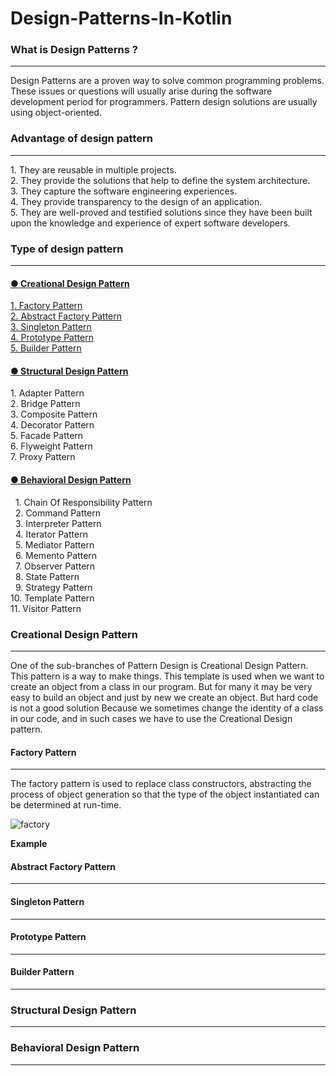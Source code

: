 # Design-Patterns-In-Kotlin
### What is Design Patterns ?
<hr><p>
Design Patterns are a proven way to solve common programming problems. 
These issues or questions will usually arise during the software development period for programmers. 
Pattern design solutions are usually using object-oriented.
</p>

### Advantage of design pattern
<hr><p>
1. They are reusable in multiple projects. <br>
2. They provide the solutions that help to define the system architecture. <br>
3. They capture the software engineering experiences. <br>
4. They provide transparency to the design of an application. <br>
5. They are well-proved and testified solutions since they have been built upon the knowledge and experience of expert software developers.
</p>

### Type of design pattern 
<hr>

<h4><a href="#T1">&#9679; Creational Design Pattern</a></h4>
<P>

<a href="#C1">1. Factory Pattern </a><br>
<a href="#C2">2. Abstract Factory Pattern </a><br>
<a href="#C3">3. Singleton Pattern </a><br>
<a href="#C4">4. Prototype Pattern </a><br>
<a href="#C5">5. Builder Pattern</a>
</P>

<h4><a href="#T2">&#9679; Structural Design Pattern</a></h4>
<P>  
1. Adapter Pattern <br>
2. Bridge Pattern <br>
3. Composite Pattern <br>
4. Decorator Pattern <br>
5. Facade Pattern <br>
6. Flyweight Pattern <br>
7. Proxy Pattern <br>
</P>

<h4><a href="#T3">&#9679; Behavioral Design Pattern</a></h4>
<p>
&nbsp;&nbsp;1. Chain Of Responsibility Pattern <br>
&nbsp;&nbsp;2. Command Pattern <br>
&nbsp;&nbsp;3. Interpreter Pattern <br>
&nbsp;&nbsp;4. Iterator Pattern <br>
&nbsp;&nbsp;5. Mediator Pattern <br>
&nbsp;&nbsp;6. Memento Pattern <br>
&nbsp;&nbsp;7. Observer Pattern <br>
&nbsp;&nbsp;8. State Pattern <br> 
&nbsp;&nbsp;9. Strategy Pattern <br>
10. Template Pattern <br> 
11. Visitor Pattern
</p>

<h3 id="T1">Creational Design Pattern</h3>
<hr><p>
One of the sub-branches of Pattern Design is Creational Design Pattern. This pattern is a way to make things. 
This template is used when we want to create an object from a class in our program. 
But for many it may be very easy to build an object and just by new we create an object. 
But hard code is not a good solution Because we sometimes change the identity of a class in our code, and in such cases we have to use the Creational Design pattern.
</p>

<h4 id="C1">Factory Pattern</h4>
<hr><p>
The factory pattern is used to replace class constructors, 
abstracting the process of object generation so that the type of the object instantiated can be determined at run-time.
</p>

<img src="https://i.stack.imgur.com/sWv1u.png" alt="factory"><br>

<p>
<b>Example</b><br>
</p>

<h4 id="C2">Abstract Factory Pattern</h4>
<hr><p>

</p>

<h4 id="C3">Singleton Pattern</h4>
<hr><p>

</p>

<h4 id="C4">Prototype Pattern</h4>
<hr><p>

</p>

<h4 id="C5">Builder Pattern</h4>
<hr><p>

</p>

<h3 id="T2">Structural Design Pattern</h3>
<hr>

<h3 id="T3">Behavioral Design Pattern</h3>
<hr>